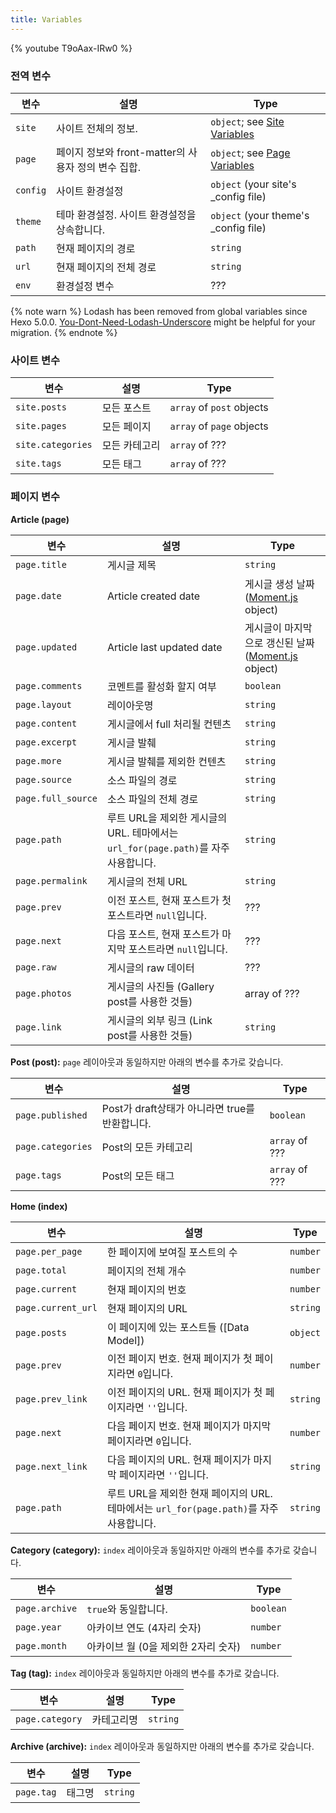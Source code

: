 ```yaml
---
title: Variables
---
```


{% youtube T9oAax-IRw0 %}

### 전역 변수

| 변수       | 설명                                  | Type                                    |
| -------- | ----------------------------------- | --------------------------------------- |
| `site`   | 사이트 전체의 정보.                         | `object`; see [Site Variables][]        |
| `page`   | 페이지 정보와 front-matter의 사용자 정의 변수 집합. | `object`; see [Page Variables][]        |
| `config` | 사이트 환경설정                            | `object` (your site's \_config file)  |
| `theme`  | 테마 환경설정. 사이트 환경설정을 상속합니다.           | `object` (your theme's \_config file) |
| `path`   | 현재 페이지의 경로                          | `string`                                |
| `url`    | 현재 페이지의 전체 경로                       | `string`                                |
| `env`    | 환경설정 변수                             | ???                                     |

{% note warn %}
Lodash has been removed from global variables since Hexo 5.0.0. [You-Dont-Need-Lodash-Underscore](https://github.com/you-dont-need/You-Dont-Need-Lodash-Underscore) might be helpful for your migration.
{% endnote %}

### 사이트 변수

| 변수                | 설명      | Type                      |
| ----------------- | ------- | ------------------------- |
| `site.posts`      | 모든 포스트  | `array` of `post` objects |
| `site.pages`      | 모든 페이지  | `array` of `page` objects |
| `site.categories` | 모든 카테고리 | `array` of ???            |
| `site.tags`       | 모든 태그   | `array` of ???            |

### 페이지 변수

**Article (page)**

| 변수                 | 설명                                                          | Type                                     |
| ------------------ | ----------------------------------------------------------- | ---------------------------------------- |
| `page.title`       | 게시글 제목                                                      | `string`                                 |
| `page.date`        | Article created date                                        | 게시글 생성 날짜 ([Moment.js][] object)         |
| `page.updated`     | Article last updated date                                   | 게시글이 마지막으로 갱신된 날짜 ([Moment.js][] object) |
| `page.comments`    | 코멘트를 활성화 할지 여부                                              | `boolean`                                |
| `page.layout`      | 레이아웃명                                                       | `string`                                 |
| `page.content`     | 게시글에서 full 처리될 컨텐츠                                          | `string`                                 |
| `page.excerpt`     | 게시글 발췌                                                      | `string`                                 |
| `page.more`        | 게시글 발췌를 제외한 컨텐츠                                             | `string`                                 |
| `page.source`      | 소스 파일의 경로                                                   | `string`                                 |
| `page.full_source` | 소스 파일의 전체 경로                                                | `string`                                 |
| `page.path`        | 루트 URL을 제외한 게시글의 URL. 테마에서는 `url_for(page.path)`를 자주 사용합니다. | `string`                                 |
| `page.permalink`   | 게시글의 전체 URL                                                 | `string`                                 |
| `page.prev`        | 이전 포스트, 현재 포스트가 첫 포스트라면 `null`입니다.                          | ???                                      |
| `page.next`        | 다음 포스트, 현재 포스트가 마지막 포스트라면 `null`입니다.                        | ???                                      |
| `page.raw`         | 게시글의 raw 데이터                                                | ???                                      |
| `page.photos`      | 게시글의 사진들 (Gallery post를 사용한 것들)                             | array of ???                             |
| `page.link`        | 게시글의 외부 링크 (Link post를 사용한 것들)                              | `string`                                 |

**Post (post):** `page` 레이아웃과 동일하지만 아래의 변수를 추가로 갖습니다.

| 변수                | 설명                               | Type           |
| ----------------- | -------------------------------- | -------------- |
| `page.published`  | Post가 draft상태가 아니라면 true를 반환합니다. | `boolean`      |
| `page.categories` | Post의 모든 카테고리                    | `array` of ??? |
| `page.tags`       | Post의 모든 태그                      | `array` of ??? |

**Home (index)**

| 변수                 | 설명                                                             | Type     |
| ------------------ | -------------------------------------------------------------- | -------- |
| `page.per_page`    | 한 페이지에 보여질 포스트의 수                                              | `number` |
| `page.total`       | 페이지의 전체 개수                                                     | `number` |
| `page.current`     | 현재 페이지의 번호                                                     | `number` |
| `page.current_url` | 현재 페이지의 URL                                                    | `string` |
| `page.posts`       | 이 페이지에 있는 포스트들 ([Data Model])                                  | `object` |
| `page.prev`        | 이전 페이지 번호. 현재 페이지가 첫 페이지라면 `0`입니다.                             | `number` |
| `page.prev_link`   | 이전 페이지의 URL. 현재 페이지가 첫 페이지라면 `''`입니다.                          | `string` |
| `page.next`        | 다음 페이지 번호. 현재 페이지가 마지막 페이지라면 `0`입니다.                           | `number` |
| `page.next_link`   | 다음 페이지의 URL. 현재 페이지가 마지막 페이지라면 `''`입니다.                        | `string` |
| `page.path`        | 루트 URL을 제외한 현재 페이지의 URL. 테마에서는 `url_for(page.path)`를 자주 사용합니다. | `string` |

**Category (category):** `index` 레이아웃과 동일하지만 아래의 변수를 추가로 갖습니다.

| 변수             | 설명                     | Type      |
| -------------- | ---------------------- | --------- |
| `page.archive` | `true`와 동일합니다.         | `boolean` |
| `page.year`    | 아카이브 연도 (4자리 숫자)       | `number`  |
| `page.month`   | 아카이브 월 (0을 제외한 2자리 숫자) | `number`  |

**Tag (tag):** `index` 레이아웃과 동일하지만 아래의 변수를 추가로 갖습니다.

| 변수              | 설명    | Type     |
| --------------- | ----- | -------- |
| `page.category` | 카테고리명 | `string` |

**Archive (archive):** `index` 레이아웃과 동일하지만 아래의 변수를 추가로 갖습니다.

| 변수         | 설명  | Type     |
| ---------- | --- | -------- |
| `page.tag` | 태그명 | `string` |

[Moment.js]: http://momentjs.com/
[Site Variables]: #Site-Variables
[Page Variables]: #Page-Variables
